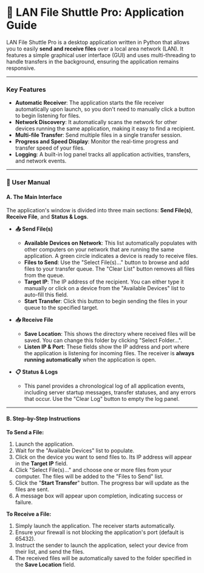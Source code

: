 # 🚀 LAN File Shuttle Pro: Application Guide

LAN File Shuttle Pro is a desktop application written in Python that allows you to easily **send and receive files** over a local area network (LAN). It features a simple graphical user interface (GUI) and uses multi-threading to handle transfers in the background, ensuring the application remains responsive.

---

### Key Features

* **Automatic Receiver**: The application starts the file receiver automatically upon launch, so you don't need to manually click a button to begin listening for files.
* **Network Discovery**: It automatically scans the network for other devices running the same application, making it easy to find a recipient.
* **Multi-file Transfer**: Send multiple files in a single transfer session.
* **Progress and Speed Display**: Monitor the real-time progress and transfer speed of your files.
* **Logging**: A built-in log panel tracks all application activities, transfers, and network events.

---

### 📝 User Manual

#### A. The Main Interface

The application's window is divided into three main sections: **Send File(s)**, **Receive File**, and **Status & Logs**.

* **📤 Send File(s)**
    * **Available Devices on Network**: This list automatically populates with other computers on your network that are running the same application. A green circle indicates a device is ready to receive files.
    * **Files to Send**: Use the "Select File(s)..." button to browse and add files to your transfer queue. The "Clear List" button removes all files from the queue.
    * **Target IP**: The IP address of the recipient. You can either type it manually or click on a device from the "Available Devices" list to auto-fill this field.
    * **Start Transfer**: Click this button to begin sending the files in your queue to the specified target.

* **📥 Receive File**
    * **Save Location**: This shows the directory where received files will be saved. You can change this folder by clicking "Select Folder...".
    * **Listen IP & Port**: These fields show the IP address and port where the application is listening for incoming files. The receiver is **always running automatically** when the application is open.

* **📋 Status & Logs**
    * This panel provides a chronological log of all application events, including server startup messages, transfer statuses, and any errors that occur. Use the "Clear Log" button to empty the log panel.

---

#### B. Step-by-Step Instructions

**To Send a File:**
1.  Launch the application.
2.  Wait for the "Available Devices" list to populate.
3.  Click on the device you want to send files to. Its IP address will appear in the **Target IP** field.
4.  Click "Select File(s)..." and choose one or more files from your computer. The files will be added to the "Files to Send" list.
5.  Click the "**Start Transfer**" button. The progress bar will update as the files are sent.
6.  A message box will appear upon completion, indicating success or failure.

**To Receive a File:**
1.  Simply launch the application. The receiver starts automatically.
2.  Ensure your firewall is not blocking the application's port (default is 65432).
3.  Instruct the sender to launch the application, select your device from their list, and send the files.
4.  The received files will be automatically saved to the folder specified in the **Save Location** field.
